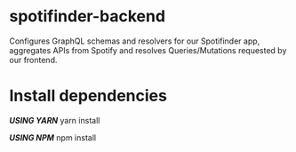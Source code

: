# spotifinder-backend
Configures GraphQL schemas and resolvers for our Spotifinder app, aggregates APIs from Spotify and resolves Queries/Mutations requested by our frontend.

# Install dependencies

***USING YARN***
yarn install

***USING NPM***
npm install